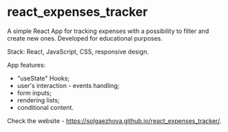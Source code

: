 # react_expenses_tracker

A simple React App for tracking expenses with a possibility to filter and create new ones. Developed for educational purposes.

Stack: React, JavaScript, CSS, responsive design.

App features:

- "useState" Hooks;
- user's interaction - events handling;
- form inputs;
- rendering lists;
- conditional content.

Check the website - https://solgaezhova.github.io/react_expenses_tracker/.
